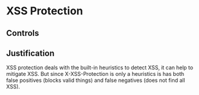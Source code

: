 # XSS Protection

## Controls


## Justification

XSS protection deals with the built-in heuristics to detect XSS, it can help to mitigate XSS. But since X-XSS-Protection is only a heuristics is has both false positives (blocks valid things) and false negatives (does not find all XSS).